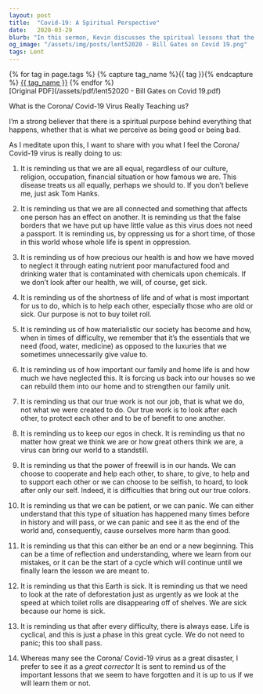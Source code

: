 ```yaml
---
layout: post
title:  "Covid-19: A Spiritual Perspective"
date:   2020-03-29
blurb: "In this sermon, Kevin discusses the spiritual lessons that the Covid-19 pandemic is teaching us. He emphasizes that the virus is a reminder of our equality, interconnectedness, and the importance of health, family, and our true purpose. He also highlights the choices we have in how we respond, and the opportunity for growth and learning."
og_image: "/assets/img/posts/lent52020 - Bill Gates on Covid 19.png"
tags: Lent
---    
```

<div class="tag-pills">
  {% for tag in page.tags %}
    {% capture tag_name %}{{ tag }}{% endcapture %}
    <a href="{{ site.baseurl }}/tag/{{ tag_name | slugify }}" class="tag-pill">{{ tag_name }}</a>
  {% endfor %}
</div>
[Original PDF](/assets/pdf/lent52020 - Bill Gates on Covid 19.pdf)

What is the Corona/ Covid-19 Virus Really Teaching us?

I’m a strong believer that there is a spiritual purpose behind everything that happens, whether that is what we perceive as being good or being bad.

As I meditate upon this, I want to share with you what I feel the Corona/ Covid-19 virus is really doing to us:

1) It is reminding us that we are all equal, regardless of our culture, religion, occupation, financial situation or how famous we are. This disease treats us all equally, perhaps we should to. If you don’t believe me, just ask Tom Hanks.

2) It is reminding us that we are all connected and something that affects one person has an effect on another. It is reminding us that the false borders that we have put up have little value as this virus does not need a passport. It is reminding us, by oppressing us for a short time, of those in this world whose whole life is spent in oppression.

3) It is reminding us of how precious our health is and how we have moved to neglect it through eating nutrient poor manufactured food and drinking water that is contaminated with chemicals upon chemicals. If we don’t look after our health, we will, of course, get sick.

4) It is reminding us of the shortness of life and of what is most important for us to do, which is to help each other, especially those who are old or sick. Our purpose is not to buy toilet roll.

5) It is reminding us of how materialistic our society has become and how, when in times of difficulty, we remember that it’s the essentials that we need (food, water, medicine) as opposed to the luxuries that we sometimes unnecessarily give value to.

6) It is reminding us of how important our family and home life is and how much we have neglected this. It is forcing us back into our houses so we can rebuild them into our home and to strengthen our family unit.

7) It is reminding us that our true work is not our job, that is what we do, not what we were created to do. Our true work is to look after each other, to protect each other and to be of benefit to one another.

8) It is reminding us to keep our egos in check. It is reminding us that no matter how great we think we are or how great others think we are, a virus can bring our world to a standstill.

9) It is reminding us that the power of freewill is in our hands. We can choose to cooperate and help each other, to share, to give, to help and to support each other or we can choose to be selfish, to hoard, to look after only our self. Indeed, it is difficulties that bring out our true colors.

10) It is reminding us that we can be patient, or we can panic. We can either understand that this type of situation has happened many times before in history and will pass, or we can panic and see it as the end of the world and, consequently, cause ourselves more harm than good.

11) It is reminding us that this can either be an end or a new beginning. This can be a time of reflection and understanding, where we learn from our mistakes, or it can be the start of a cycle which will continue until we finally learn the lesson we are meant to.

12) It is reminding us that this Earth is sick. It is reminding us that we need to look at the rate of deforestation just as urgently as we look at the speed at which toilet rolls are disappearing off of shelves. We are sick because our home is sick.

13) It is reminding us that after every difficulty, there is always ease. Life is cyclical, and this is just a phase in this great cycle. We do not need to panic; this too shall pass.

14) Whereas many see the Corona/ Covid-19 virus as a great disaster, I prefer to see it as a *great corrector* It is sent to remind us of the important lessons that we seem to have forgotten and it is up to us if we will learn them or not.
